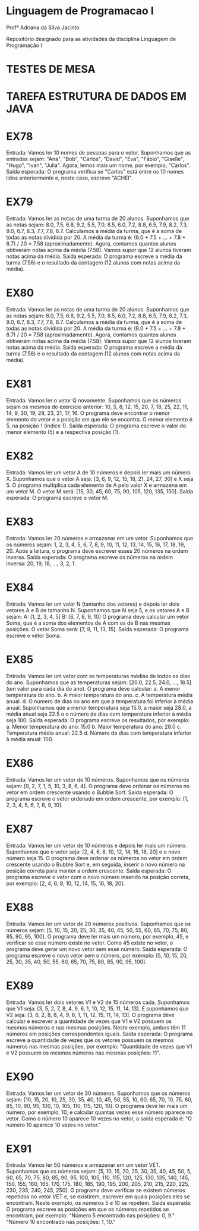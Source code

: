 # Linguagem de Programacao I
Profª Adriana da Silva Jacinto

Repositório designado para as atividades da disciplina Linguagem de Programação I 

# TESTES DE MESA
# TAREFA ESTRUTURA DE DADOS EM JAVA
# EX78
Entrada: Vamos ler 10 nomes de pessoas para o vetor.
Suponhamos que as entradas sejam: "Ana", "Bob", "Carlos", "David", "Eva", "Fábio", "Giselle", "Hugo", "Ivan", "Julia".
Agora, lemos mais um nome, por exemplo, "Carlos".
Saída esperada: O programa verifica se "Carlos" está entre os 10 nomes lidos anteriormente e, neste caso, escreve "ACHEI".

# EX79
Entrada: Vamos ler as notas de uma turma de 20 alunos.
Suponhamos que as notas sejam: 8.0, 7.5, 6.8, 9.2, 5.5, 7.0, 8.5, 6.0, 7.2, 8.8, 6.5, 7.9, 8.2, 7.3, 9.0, 6.7, 8.3, 7.7, 7.8, 8.7.
Calculamos a média da turma, que é a soma de todas as notas dividida por 20.
A média da turma é: (8.0 + 7.5 + ... + 7.8 + 8.7) / 20 = 7.58 (aproximadamente).
Agora, contamos quantos alunos obtiveram notas acima da média (7.58).
Vamos supor que 12 alunos tiveram notas acima da média.
Saída esperada: O programa escreve a média da turma (7.58) e o resultado da contagem (12 alunos com notas acima da média).

# EX80
Entrada: Vamos ler as notas de uma turma de 20 alunos.
Suponhamos que as notas sejam: 8.0, 7.5, 6.8, 9.2, 5.5, 7.0, 8.5, 6.0, 7.2, 8.8, 6.5, 7.9, 8.2, 7.3, 9.0, 6.7, 8.3, 7.7, 7.8, 8.7.
Calculamos a média da turma, que é a soma de todas as notas dividida por 20.
A média da turma é: (8.0 + 7.5 + ... + 7.8 + 8.7) / 20 = 7.58 (aproximadamente).
Agora, contamos quantos alunos obtiveram notas acima da média (7.58).
Vamos supor que 12 alunos tiveram notas acima da média.
Saída esperada: O programa escreve a média da turma (7.58) e o resultado da contagem (12 alunos com notas acima da média).

# EX81
Entrada: Vamos ler o vetor Q novamente.
Suponhamos que os números sejam os mesmos do exercício anterior: 10, 5, 8, 12, 15, 20, 7, 18, 25, 22, 11, 14, 9, 30, 19, 28, 23, 21, 17, 16.
O programa deve encontrar o menor elemento do vetor e a posição em que ele se encontra.
O menor elemento é 5, na posição 1 (índice 1).
Saída esperada: O programa escreve o valor do menor elemento (5) e a respectiva posição (1).

# EX82
Entrada: Vamos ler um vetor A de 10 números e depois ler mais um número X.
Suponhamos que o vetor A seja: [3, 6, 9, 12, 15, 18, 21, 24, 27, 30] e X seja 5.
O programa multiplica cada elemento de A pelo valor X e armazena em um vetor M.
O vetor M será: [15, 30, 45, 60, 75, 90, 105, 120, 135, 150].
Saída esperada: O programa escreve o vetor M.

# EX83
Entrada: Vamos ler 20 números e armazenar em um vetor.
Suponhamos que os números sejam: 1, 2, 3, 4, 5, 6, 7, 8, 9, 10, 11, 12, 13, 14, 15, 16, 17, 18, 19, 20.
Após a leitura, o programa deve escrever esses 20 números na ordem inversa.
Saída esperada: O programa escreve os números na ordem inversa: 20, 19, 18, ..., 3, 2, 1.

# EX84
Entrada: Vamos ler um valor N (tamanho dos vetores) e depois ler dois vetores A e B de tamanho N.
Suponhamos que N seja 5, e os vetores A e B sejam:
A: [1, 2, 3, 4, 5]
B: [6, 7, 8, 9, 10]
O programa deve calcular um vetor Soma, que é a soma dos elementos de A com os de B nas mesmas posições.
O vetor Soma será: [7, 9, 11, 13, 15].
Saída esperada: O programa escreve o vetor Soma.

# EX85
Entrada: Vamos ler um vetor com as temperaturas médias de todos os dias do ano.
Suponhamos que as temperaturas sejam: [20.0, 22.5, 24.0, ..., 18.5] (um valor para cada dia do ano).
O programa deve calcular:
a. A menor temperatura do ano.
b. A maior temperatura do ano.
c. A temperatura média anual.
d. O número de dias no ano em que a temperatura foi inferior à média anual.
Suponhamos que a menor temperatura seja 15.0, a maior seja 28.0, a média anual seja 22.5 e o número de dias com temperatura inferior à média seja 100.
Saída esperada: O programa escreve os resultados, por exemplo:
a. Menor temperatura do ano: 15.0
b. Maior temperatura do ano: 28.0
c. Temperatura média anual: 22.5
d. Número de dias com temperatura inferior à média anual: 100.

# EX86
Entrada: Vamos ler um vetor de 10 números.
Suponhamos que os números sejam: [9, 2, 7, 1, 5, 10, 3, 8, 6, 4].
O programa deve ordenar os números no vetor em ordem crescente usando o Bubble Sort.
Saída esperada: O programa escreve o vetor ordenado em ordem crescente, por exemplo: [1, 2, 3, 4, 5, 6, 7, 8, 9, 10].

# EX87
Entrada: Vamos ler um vetor de 10 números e depois ler mais um número.
Suponhamos que o vetor seja: [2, 4, 6, 8, 10, 12, 14, 16, 18, 20] e o novo número seja 15.
O programa deve ordenar os números no vetor em ordem crescente usando o Bubble Sort e, em seguida, inserir o novo número na posição correta para manter a ordem crescente.
Saída esperada: O programa escreve o vetor com o novo número inserido na posição correta, por exemplo: [2, 4, 6, 8, 10, 12, 14, 15, 16, 18, 20].

# EX88
Entrada: Vamos ler um vetor de 20 números positivos.
Suponhamos que os números sejam: [5, 10, 15, 20, 25, 30, 35, 40, 45, 50, 55, 60, 65, 70, 75, 80, 85, 90, 95, 100].
O programa deve ler mais um número, por exemplo, 45, e verificar se esse número existe no vetor.
Como 45 existe no vetor, o programa deve gerar um novo vetor sem esse número.
Saída esperada: O programa escreve o novo vetor sem o número, por exemplo: [5, 10, 15, 20, 25, 30, 35, 40, 50, 55, 60, 65, 70, 75, 80, 85, 90, 95, 100].

# EX89
Entrada: Vamos ler dois vetores V1 e V2 de 15 números cada.
Suponhamos que V1 seja: [3, 5, 2, 7, 8, 4, 9, 6, 1, 10, 12, 15, 11, 14, 13].
E suponhamos que V2 seja: [3, 6, 2, 8, 8, 4, 9, 6, 1, 11, 12, 15, 11, 14, 13].
O programa deve calcular e escrever a quantidade de vezes que V1 e V2 possuem os mesmos números e nas mesmas posições.
Neste exemplo, ambos têm 11 números em posições correspondentes iguais.
Saída esperada: O programa escreve a quantidade de vezes que os vetores possuem os mesmos números nas mesmas posições, por exemplo: "Quantidade de vezes que V1 e V2 possuem os mesmos números nas mesmas posições: 11".

# EX90
Entrada: Vamos ler um vetor de 30 números.
Suponhamos que os números sejam: [10, 15, 20, 10, 25, 30, 35, 40, 10, 45, 50, 55, 10, 60, 65, 70, 10, 75, 80, 85, 10, 90, 95, 100, 10, 105, 110, 115, 120, 10].
O programa deve ler mais um número, por exemplo, 10, e calcular quantas vezes esse número aparece no vetor.
Como o número 10 aparece 10 vezes no vetor, a saída esperada é: "O número 10 aparece 10 vezes no vetor."

# EX91
Entrada: Vamos ler 50 números e armazenar em um vetor VET.
Suponhamos que os números sejam: [5, 10, 15, 20, 25, 30, 35, 40, 45, 50, 5, 60, 65, 70, 75, 80, 85, 90, 95, 100, 105, 110, 115, 120, 125, 130, 135, 140, 145, 150, 155, 160, 165, 170, 175, 180, 185, 190, 195, 200, 205, 210, 215, 220, 225, 230, 235, 240, 245, 250].
O programa deve verificar se existem números repetidos no vetor VET e, se existirem, escrever em quais posições eles se encontram.
Neste exemplo, os números 5 e 10 se repetem.
Saída esperada: O programa escreve as posições em que os números repetidos se encontram, por exemplo:
"Número 5 encontrado nas posições: 0, 9."
"Número 10 encontrado nas posições: 1, 10."

